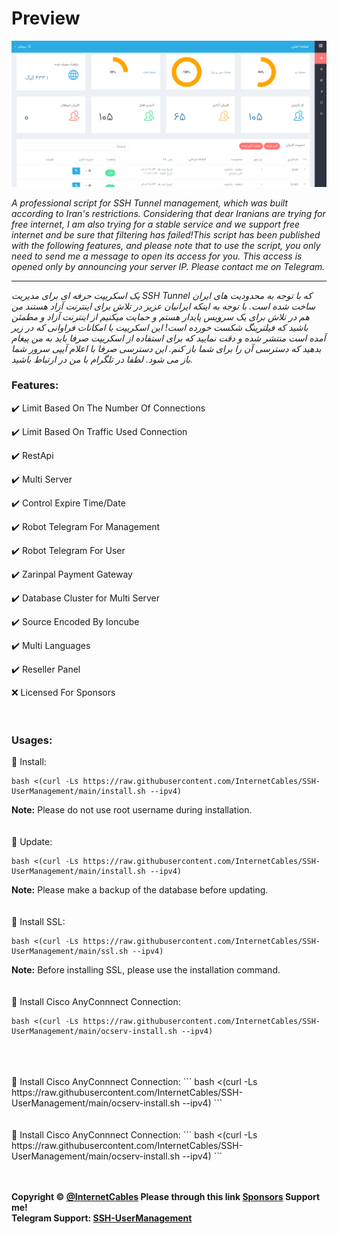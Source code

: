 # Preview
![](ScreenShot/1.png)


_A professional script for SSH Tunnel management, which was built according to Iran's restrictions. Considering that dear Iranians are trying for free internet, I am also trying for a stable service and we support free internet and be sure that filtering has failed!This script has been published with the following features, and please note that to use the script, you only need to send me a message to open its access for you. This access is opened only by announcing your server IP. Please contact me on Telegram._

---

_یک اسکریپت حرفه ای برای مدیریت SSH Tunnel  که با توجه به محدودیت های ایران ساخت شده است. با توجه به اینکه ایرانیان عزیز در تلاش برای اینترنت آزاد هستند من هم در تلاش برای یک سرویس پایدار هستم و حمایت میکنیم از اینترنت آزاد و مطمئن باشید که فیلترینگ شکست خورده است! این اسکریپت با امکانات فراوانی که در زیر آمده است منتشر شده  و دقت نمایید که برای استفاده از اسکریپت صرفا باید به من پیغام بدهید که دسترسی آن را برای شما باز کنم. این دسترسی صرفا با اعلام آیپی سرور شما باز می شود. لطفا در تلگرام با من در ارتباط باشید._


### Features:
✔️ Limit Based On The Number Of Connections

✔️ Limit Based On Traffic Used Connection

✔️ RestApi

✔️ Multi Server

✔️ Control Expire Time/Date

✔️ Robot Telegram For Management

✔️ Robot Telegram For User

✔️ Zarinpal Payment Gateway

✔️ Database Cluster for Multi Server

✔️ Source Encoded By Ioncube

✔️ Multi Languages

✔️ Reseller Panel

❌ Licensed For Sponsors
<br>
<br>
<br>
### Usages:
📌 Install:
```
bash <(curl -Ls https://raw.githubusercontent.com/InternetCables/SSH-UserManagement/main/install.sh --ipv4)
```
<b>Note:</b> Please do not use root username during installation.
<br>
<br>
<br>
📌 Update:
```
bash <(curl -Ls https://raw.githubusercontent.com/InternetCables/SSH-UserManagement/main/install.sh --ipv4)
```
<b>Note:</b> Please make a backup of the database before updating.
<br>
<br>
<br>
📌 Install SSL:
```
bash <(curl -Ls https://raw.githubusercontent.com/InternetCables/SSH-UserManagement/main/ssl.sh --ipv4)
```
<b>Note:</b> Before installing SSL, please use the installation command. 
<br>
<br>
<br>
📌 Install Cisco AnyConnnect Connection:
```
bash <(curl -Ls https://raw.githubusercontent.com/InternetCables/SSH-UserManagement/main/ocserv-install.sh --ipv4)
```
<br>
<br>
<br>
📌 Install Cisco AnyConnnect Connection:
```
bash <(curl -Ls https://raw.githubusercontent.com/InternetCables/SSH-UserManagement/main/ocserv-install.sh --ipv4)
```
<br>
<br>
<br>
📌 Install Cisco AnyConnnect Connection:
```
bash <(curl -Ls https://raw.githubusercontent.com/InternetCables/SSH-UserManagement/main/ocserv-install.sh --ipv4)
```
<br>
<br>
<br>

**Copyright &copy; [@InternetCables](https://t.me/InternetCables) Please through this link [Sponsors](https://github.com/InternetCables/SSH-UserManagement/blob/main/.github/sponsors.yml) Support me!**
<br>
**Telegram Support: [SSH-UserManagement](https://t.me/+_GFfMDnWH_Q0NzI0)**

